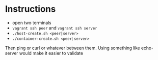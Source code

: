 # Instructions

* open two terminals
* `vagrant ssh peer` and `vagrant ssh server`
* `./host-create.sh <peer|server>`
* `./container-create.sh <peer|server>`

Then ping or curl or whatever between them. Using something like echo-server would make it easier to validate
